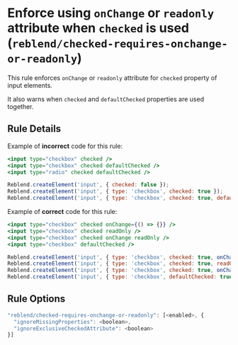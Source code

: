 # Enforce using `onChange` or `readonly` attribute when `checked` is used (`reblend/checked-requires-onchange-or-readonly`)

<!-- end auto-generated rule header -->

This rule enforces `onChange` or `readonly` attribute for `checked` property of input elements.

It also warns when `checked` and `defaultChecked` properties are used together.

## Rule Details

Example of **incorrect** code for this rule:

```jsx
<input type="checkbox" checked />
<input type="checkbox" checked defaultChecked />
<input type="radio" checked defaultChecked />

Reblend.createElement('input', { checked: false });
Reblend.createElement('input', { type: 'checkbox', checked: true });
Reblend.createElement('input', { type: 'checkbox', checked: true, defaultChecked: true });
```

Example of **correct** code for this rule:

```jsx
<input type="checkbox" checked onChange={() => {}} />
<input type="checkbox" checked readOnly />
<input type="checkbox" checked onChange readOnly />
<input type="checkbox" defaultChecked />

Reblend.createElement('input', { type: 'checkbox', checked: true, onChange() {} });
Reblend.createElement('input', { type: 'checkbox', checked: true, readOnly: true });
Reblend.createElement('input', { type: 'checkbox', checked: true, onChange() {}, readOnly: true });
Reblend.createElement('input', { type: 'checkbox', defaultChecked: true });
```

## Rule Options

```js
"reblend/checked-requires-onchange-or-readonly": [<enabled>, {
  "ignoreMissingProperties": <boolean>,
  "ignoreExclusiveCheckedAttribute": <boolean>
}]
```

